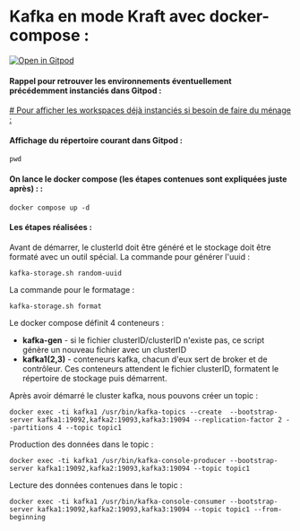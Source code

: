 # Kafka en mode Kraft avec docker-compose :


[![Open in Gitpod](https://gitpod.io/button/open-in-gitpod.svg)](https://gitpod.io/#https://github.com/crystalloide/kafka-kraft
)

#### Rappel pour retrouver les environnements éventuellement précédemment instanciés dans Gitpod :
[# Pour afficher les workspaces déjà instanciés si besoin de faire du ménage :](https://gitpod.io/workspaces)

#### Affichage du répertoire courant dans Gitpod : 

    pwd

#### On lance le docker compose (les étapes contenues sont expliquées juste après) : : 

    docker compose up -d

#### Les étapes réalisées : 

Avant de démarrer, le clusterId doit être généré et le stockage doit être formaté avec un outil spécial. La commande pour générer l'uuid :

`kafka-storage.sh random-uuid`

La commande pour le formatage :

`kafka-storage.sh format`

Le docker compose définit 4 conteneurs :

- **kafka-gen** - si le fichier clusterID/clusterID n'existe pas, ce script génère un nouveau fichier avec un clusterID
- **kafka1(2,3)** - conteneurs kafka, chacun d'eux sert de broker et de contrôleur. Ces conteneurs attendent le fichier clusterID, formatent le répertoire de stockage puis démarrent.


Après avoir démarré le cluster kafka, nous pouvons créer un topic :

`docker exec -ti kafka1 /usr/bin/kafka-topics --create  --bootstrap-server kafka1:19092,kafka2:19093,kafka3:19094 --replication-factor 2 --partitions 4 --topic topic1`

Production des données dans le topic :

`docker exec -ti kafka1 /usr/bin/kafka-console-producer --bootstrap-server kafka1:19092,kafka2:19093,kafka3:19094 --topic topic1`

Lecture des données contenues dans le topic :

`docker exec -ti kafka1 /usr/bin/kafka-console-consumer --bootstrap-server kafka1:19092,kafka2:19093,kafka3:19094 --topic topic1 --from-beginning`
